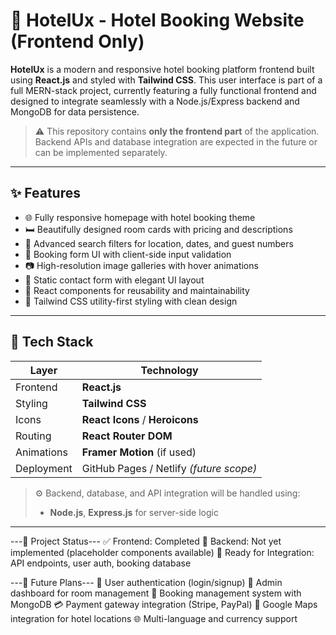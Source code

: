 # 🏨 HotelUx - Hotel Booking Website (Frontend Only)

**HotelUx** is a modern and responsive hotel booking platform frontend built using **React.js** and styled with **Tailwind CSS**. This user interface is part of a full MERN-stack project, currently featuring a fully functional frontend and designed to integrate seamlessly with a Node.js/Express backend and MongoDB for data persistence.
> ⚠️ This repository contains **only the frontend part** of the application. Backend APIs and database integration are expected in the future or can be implemented separately.

---

## ✨ Features

- 🌐 Fully responsive homepage with hotel booking theme
- 🛏️ Beautifully designed room cards with pricing and descriptions
- 🔎 Advanced search filters for location, dates, and guest numbers
- 📝 Booking form UI with client-side input validation
- 📷 High-resolution image galleries with hover animations
- 💬 Static contact form with elegant UI layout
- 🔄 React components for reusability and maintainability
- 🎨 Tailwind CSS utility-first styling with clean design

---

## 🧱 Tech Stack

| Layer         | Technology      |
| ------------- | --------------- |
| Frontend      | **React.js**    |
| Styling       | **Tailwind CSS** |
| Icons         | **React Icons** / **Heroicons** |
| Routing       | **React Router DOM** |
| Animations    | **Framer Motion** (if used) |
| Deployment    | GitHub Pages / Netlify *(future scope)*

> ⚙️ Backend, database, and API integration will be handled using:
> - **Node.js**, **Express.js** for server-side logic

---

---📌 Project Status---
✅ Frontend: Completed
🔄 Backend: Not yet implemented (placeholder components available)
🧩 Ready for Integration: API endpoints, user auth, booking database



---🔮 Future Plans---
🔐 User authentication (login/signup)
💼 Admin dashboard for room management
🧾 Booking management system with MongoDB
💳 Payment gateway integration (Stripe, PayPal)
📍 Google Maps integration for hotel locations
🌐 Multi-language and currency support
